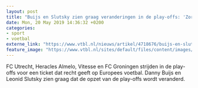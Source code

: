 ```yaml
---
layout: post
title: "Buijs en Slutsky zien graag veranderingen in de play-offs: 'Zorg voor meer beleving'"
date: Mon, 20 May 2019 14:36:32 +0200
categories: 
- sport 
- voetbal 
externe_link: "https://www.vtbl.nl/nieuws/artikel/4718676/buijs-en-slutsky-zien-graag-veranderingen-de-play-offs-zorg-voor-meer"
feature_image: "https://www.vtbl.nl/sites/default/files/content/images/2019/05/20/ANP-62778628.jpg"
---
```


FC Utrecht, Heracles Almelo, Vitesse en FC Groningen strijden in de play-offs voor een ticket dat recht geeft op Europees voetbal. Danny Buijs en Leonid Slutsky zien graag dat de opzet van de play-offs wordt veranderd.
